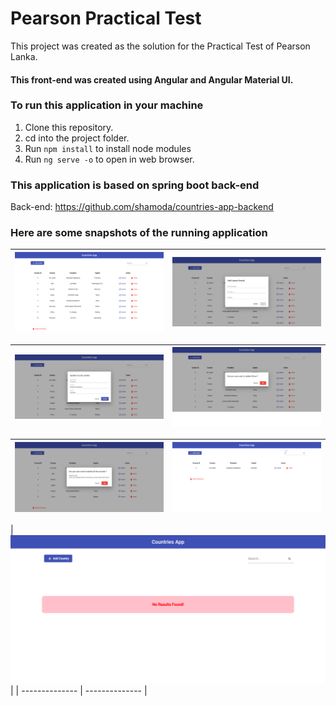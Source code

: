 # Pearson Practical Test

This project was created as the solution for the Practical Test of Pearson Lanka.

#### This front-end was created using Angular and Angular Material UI.

### To run this application in your machine

1. Clone this repository.
2. cd into the project folder.
3. Run `npm install` to install node modules
4. Run  `ng serve -o` to open in web browser. 

### This application is based on spring boot back-end 

Back-end: https://github.com/shamoda/countries-app-backend

### Here are some snapshots of the running application

| ![image one](/src/assets/data.png) | ![image one](/src/assets/add.png) |
| -------------- | -------------- |

| ![image one](/src/assets/update.png) | ![image one](/src/assets/delete.png) |
| -------------- | -------------- |

| ![image one](/src/assets/deleteAll.png) | ![image one](/src/assets/search.png) |
| -------------- | -------------- |

| ![image one](/src/assets/noResults.png) |
| -------------- | -------------- |
